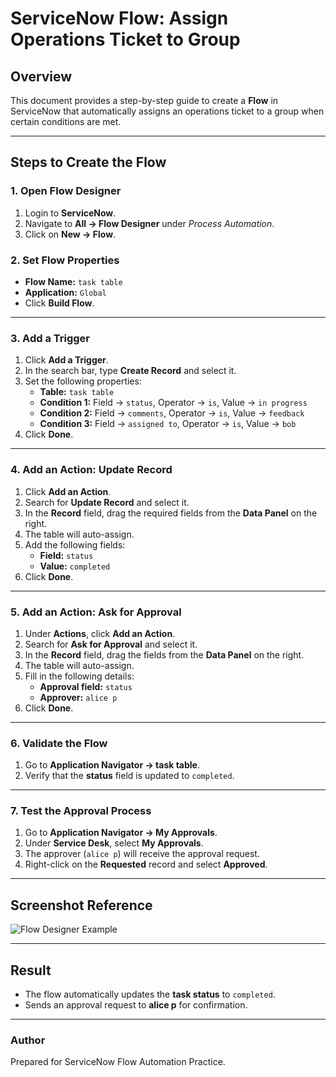# ServiceNow Flow: Assign Operations Ticket to Group

## Overview
This document provides a step-by-step guide to create a **Flow** in ServiceNow that automatically assigns an operations ticket to a group when certain conditions are met.

---

## Steps to Create the Flow

### 1. Open Flow Designer
1. Login to **ServiceNow**.
2. Navigate to **All → Flow Designer** under *Process Automation*.
3. Click on **New → Flow**.

### 2. Set Flow Properties
- **Flow Name:** `task table`
- **Application:** `Global`
- Click **Build Flow**.

---

### 3. Add a Trigger
1. Click **Add a Trigger**.
2. In the search bar, type **Create Record** and select it.
3. Set the following properties:
   - **Table:** `task table`
   - **Condition 1:** Field → `status`, Operator → `is`, Value → `in progress`
   - **Condition 2:** Field → `comments`, Operator → `is`, Value → `feedback`
   - **Condition 3:** Field → `assigned to`, Operator → `is`, Value → `bob`
4. Click **Done**.

---

### 4. Add an Action: Update Record
1. Click **Add an Action**.
2. Search for **Update Record** and select it.
3. In the **Record** field, drag the required fields from the **Data Panel** on the right.
4. The table will auto-assign.
5. Add the following fields:
   - **Field:** `status`
   - **Value:** `completed`
6. Click **Done**.

---

### 5. Add an Action: Ask for Approval
1. Under **Actions**, click **Add an Action**.
2. Search for **Ask for Approval** and select it.
3. In the **Record** field, drag the fields from the **Data Panel** on the right.
4. The table will auto-assign.
5. Fill in the following details:
   - **Approval field:** `status`
   - **Approver:** `alice p`
6. Click **Done**.

---

### 6. Validate the Flow
1. Go to **Application Navigator → task table**.
2. Verify that the **status** field is updated to `completed`.

---

### 7. Test the Approval Process
1. Go to **Application Navigator → My Approvals**.
2. Under **Service Desk**, select **My Approvals**.
3. The approver (`alice p`) will receive the approval request.
4. Right-click on the **Requested** record and select **Approved**.

---

## Screenshot Reference
![Flow Designer Example](FLOW.png)

---

## Result
- The flow automatically updates the **task status** to `completed`.
- Sends an approval request to **alice p** for confirmation.

---

### Author
Prepared for ServiceNow Flow Automation Practice.
